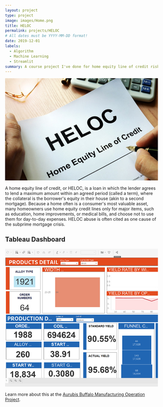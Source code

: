 ```yaml
---
layout: project
type: project
image: images/Home.png
title: HELOC
permalink: projects/HELOC
# All dates must be YYYY-MM-DD format!
date: 2019-12-01
labels:
  - Algorithm
  - Machine Learning
  - Streamlit
summary: A course project I've done for home equity line of credit risk analysis.
---
```


<img class="ui medium right floated rounded image" src="../images/HELOC.jpg">

A home equity line of credit, or HELOC, is a loan in which the lender agrees to lend a maximum amount within an agreed period (called a term), where the collateral is the borrower's equity in their house (akin to a second mortgage). Because a home often is a consumer's most valuable asset, many homeowners use home equity credit lines only for major items, such as education, home improvements, or medical bills, and choose not to use them for day-to-day expenses. HELOC abuse is often cited as one cause of the subprime mortgage crisis.

## Tableau Dashboard

<img class="RandomForest Performance" src="/images/tableau dashboard final.png">

Learn more about this at the [Aurubis Buffalo Manufacturing Operation Project](https://github.com/Ze-Long/Aurubis-Buffalo).
